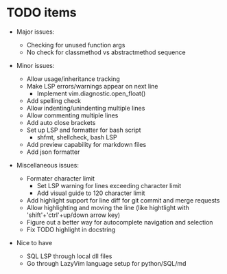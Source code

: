 # TODO items

- Major issues:

  - Checking for unused function args
  - No check for classmethod vs abstractmethod sequence

- Minor issues:

  - Allow usage/inheritance tracking
  - Make LSP errors/warnings appear on next line
    - Implement vim.diagnostic.open_float()
  - Add spelling check
  - Allow indenting/unindenting multiple lines
  - Allow commenting multiple lines
  - Add auto close brackets
  - Set up LSP and formatter for bash script
    - shfmt, shellcheck, bash LSP
  - Add preview capability for markdown files
  - Add json formatter

- Miscellaneous issues:

  - Formater character limit
    - Set LSP warning for lines exceeding character limit
    - Add visual guide to 120 character limit
  - Add highlight support for line diff for git commit and merge requests
  - Allow highlighting and moving the line
    (like hightlight with 'shift'+'ctrl'+up/down arrow key)
  - Figure out a better way for autocomplete navigation and selection
  - Fix TODO highlight in docstring

- Nice to have
  - SQL LSP through local dll files
  - Go through LazyVim language setup for python/SQL/md
